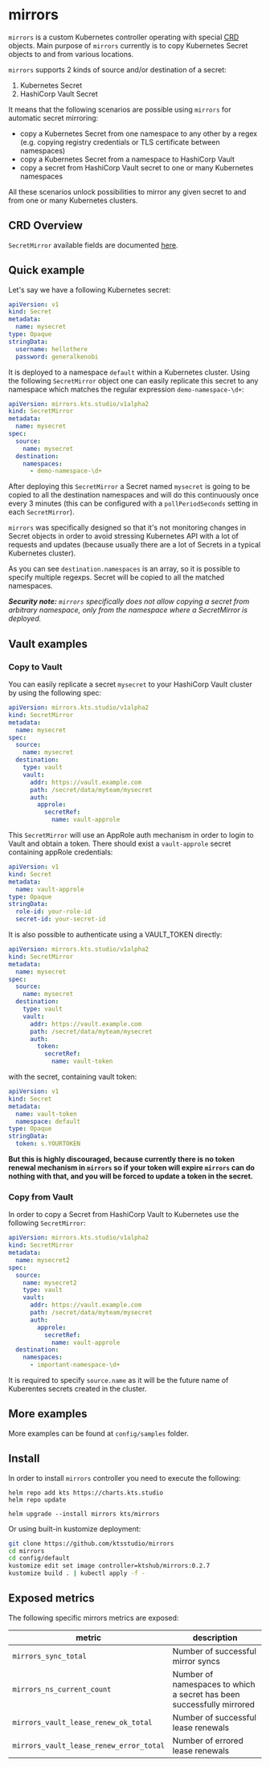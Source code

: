 # mirrors

`mirrors` is a custom Kubernetes controller operating with special [CRD](https://kubernetes.io/docs/concepts/extend-kubernetes/api-extension/custom-resources/) objects. 
Main purpose of `mirrors` currently is to copy Kubernetes Secret objects to and from various locations.

`mirrors` supports 2 kinds of source and/or destination of a secret:
1. Kubernetes Secret
2. HashiCorp Vault Secret

It means that the following scenarios are possible using `mirrors` for automatic secret mirroring:
* copy a Kubernetes Secret from one namespace to any other by a regex (e.g. copying registry credentials or TLS certificate between namespaces)
* copy a Kubernetes Secret from a namespace to HashiCorp Vault
* copy a secret from HashiCorp Vault secret to one or many Kubernetes namespaces

All these scenarios unlock possibilities to mirror any given secret to and from one or many Kubernetes clusters.

## CRD Overview

`SecretMirror` available fields are documented [here](https://doc.crds.dev/github.com/ktsstudio/mirrors/mirrors.kts.studio/SecretMirror/v1alpha2). 

## Quick example

Let's say we have a following Kubernetes secret:
```yaml
apiVersion: v1
kind: Secret
metadata:
  name: mysecret
type: Opaque
stringData:
  username: hellothere
  password: generalkenobi
```

It is deployed to a namespace `default` within a Kubernetes cluster. Using the following `SecretMirror` object one can easily replicate this secret to any namespace which matches the regular expression `demo-namespace-\d+`:
```yaml
apiVersion: mirrors.kts.studio/v1alpha2
kind: SecretMirror
metadata:
  name: mysecret
spec:
  source:
    name: mysecret
  destination:
    namespaces:
      - demo-namespace-\d+
```

After deploying this `SecretMirror` a Secret named `mysecret` is going to 
be copied to all the destination namespaces and will do this continuously 
once every 3 minutes (this can be configured with a `pollPeriodSeconds` setting in each `SecretMirror`).

`mirrors` was specifically designed so that it's not monitoring changes in Secret 
objects in order to avoid stressing Kubernetes API with a lot of requests 
and updates (because usually there are a lot of Secrets in a 
typical Kubernetes cluster).

As you can see `destination.namespaces` is an array, so it is possible to 
specify multiple regexps. Secret will be copied to all the matched namespaces.

_**Security note:** `mirrors` specifically does not allow copying a secret from arbitrary namespace, only from the 
namespace where a SecretMirror is deployed._ 


## Vault examples

### Copy to Vault

You can easily replicate a secret `mysecret` to your HashiCorp Vault cluster by using the following spec:
```yaml
apiVersion: mirrors.kts.studio/v1alpha2
kind: SecretMirror
metadata:
  name: mysecret
spec:
  source:
    name: mysecret
  destination:
    type: vault
    vault:
      addr: https://vault.example.com
      path: /secret/data/myteam/mysecret
      auth:
        approle:
          secretRef:
            name: vault-approle
```

This `SecretMirror` will use an AppRole auth mechanism in order to login to Vault and obtain a token.
There should exist a `vault-approle` secret containing appRole credentials:
```yaml
apiVersion: v1
kind: Secret
metadata:
  name: vault-approle
type: Opaque
stringData:
  role-id: your-role-id
  secret-id: your-secret-id
```

It is also possible to authenticate using a VAULT_TOKEN directly:
```yaml
apiVersion: mirrors.kts.studio/v1alpha2
kind: SecretMirror
metadata:
  name: mysecret
spec:
  source:
    name: mysecret
  destination:
    type: vault
    vault:
      addr: https://vault.example.com
      path: /secret/data/myteam/mysecret
      auth:
        token:
          secretRef:
            name: vault-token
```

with the secret, containing vault token:
```yaml
apiVersion: v1
kind: Secret
metadata:
  name: vault-token
  namespace: default
type: Opaque
stringData:
  token: s.YOURTOKEN
```

**But this is highly discouraged, because currently there is no token renewal 
mechanism in `mirrors` so if your token will expire `mirrors` can do nothing 
with that, and you will be forced to update a token in the secret.**


### Copy from Vault
In order to copy a Secret from HashiCorp Vault to Kubernetes use the following `SecretMirror`:
```yaml
apiVersion: mirrors.kts.studio/v1alpha2
kind: SecretMirror
metadata:
  name: mysecret2
spec:
  source:
    name: mysecret2
    type: vault
    vault:
      addr: https://vault.example.com
      path: /secret/data/myteam/mysecret
      auth:
        approle:
          secretRef:
            name: vault-approle
  destination:
    namespaces:
      - important-namespace-\d+
```

It is required to specify `source.name` as it will be the future name of Kuberentes secrets created in the cluster.

## More examples

More examples can be found at `config/samples` folder.

## Install

In order to install `mirrors` controller you need to execute the following:

```shell
helm repo add kts https://charts.kts.studio
helm repo update

helm upgrade --install mirrors kts/mirrors
```

Or using built-in kustomize deployment:
```bash
git clone https://github.com/ktsstudio/mirrors
cd mirrors
cd config/default
kustomize edit set image controller=ktshub/mirrors:0.2.7
kustomize build . | kubectl apply -f -
```

## Exposed metrics

The following specific mirrors metrics are exposed:

| metric                                  | description                                                           |
|-----------------------------------------|-----------------------------------------------------------------------|
| `mirrors_sync_total`                    | Number of successful mirror syncs                                     |
| `mirrors_ns_current_count`              | Number of namespaces to which a secret has been successfully mirrored |
| `mirrors_vault_lease_renew_ok_total`    | Number of successful lease renewals                                   |
| `mirrors_vault_lease_renew_error_total` | Number of errored lease renewals                                      |

